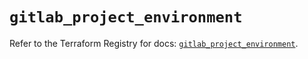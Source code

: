 # `gitlab_project_environment`

Refer to the Terraform Registry for docs: [`gitlab_project_environment`](https://registry.terraform.io/providers/gitlabhq/gitlab/17.7.1/docs/resources/project_environment).

